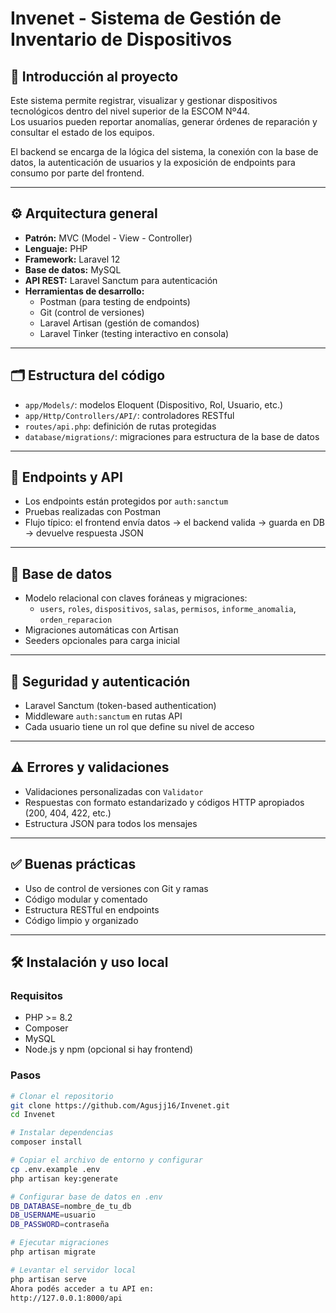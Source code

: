 # Invenet - Sistema de Gestión de Inventario de Dispositivos

## 📌 Introducción al proyecto
Este sistema permite registrar, visualizar y gestionar dispositivos tecnológicos dentro del nivel superior de la ESCOM Nº44.  
Los usuarios pueden reportar anomalías, generar órdenes de reparación y consultar el estado de los equipos.

El backend se encarga de la lógica del sistema, la conexión con la base de datos, la autenticación de usuarios y la exposición de endpoints para consumo por parte del frontend.

---

## ⚙️ Arquitectura general

- **Patrón:** MVC (Model - View - Controller)
- **Lenguaje:** PHP
- **Framework:** Laravel 12
- **Base de datos:** MySQL
- **API REST:** Laravel Sanctum para autenticación
- **Herramientas de desarrollo:**
  - Postman (para testing de endpoints)
  - Git (control de versiones)
  - Laravel Artisan (gestión de comandos)
  - Laravel Tinker (testing interactivo en consola)

---

## 🗂️ Estructura del código

- `app/Models/`: modelos Eloquent (Dispositivo, Rol, Usuario, etc.)
- `app/Http/Controllers/API/`: controladores RESTful
- `routes/api.php`: definición de rutas protegidas
- `database/migrations/`: migraciones para estructura de la base de datos

---

## 🔁 Endpoints y API

- Los endpoints están protegidos por `auth:sanctum`
- Pruebas realizadas con Postman
- Flujo típico: el frontend envía datos → el backend valida → guarda en DB → devuelve respuesta JSON

---

## 🧩 Base de datos

- Modelo relacional con claves foráneas y migraciones:
  - `users`, `roles`, `dispositivos`, `salas`, `permisos`, `informe_anomalia`, `orden_reparacion`
- Migraciones automáticas con Artisan
- Seeders opcionales para carga inicial

---

## 🔐 Seguridad y autenticación

- Laravel Sanctum (token-based authentication)
- Middleware `auth:sanctum` en rutas API
- Cada usuario tiene un rol que define su nivel de acceso

---

## ⚠️ Errores y validaciones

- Validaciones personalizadas con `Validator`
- Respuestas con formato estandarizado y códigos HTTP apropiados (200, 404, 422, etc.)
- Estructura JSON para todos los mensajes

---

## ✅ Buenas prácticas

- Uso de control de versiones con Git y ramas
- Código modular y comentado
- Estructura RESTful en endpoints
- Código limpio y organizado

---

## 🛠️ Instalación y uso local

### Requisitos
- PHP >= 8.2
- Composer
- MySQL
- Node.js y npm (opcional si hay frontend)
  
### Pasos

```bash
# Clonar el repositorio
git clone https://github.com/Agusjj16/Invenet.git
cd Invenet

# Instalar dependencias
composer install

# Copiar el archivo de entorno y configurar
cp .env.example .env
php artisan key:generate

# Configurar base de datos en .env
DB_DATABASE=nombre_de_tu_db
DB_USERNAME=usuario
DB_PASSWORD=contraseña

# Ejecutar migraciones
php artisan migrate

# Levantar el servidor local
php artisan serve
Ahora podés acceder a tu API en:
http://127.0.0.1:8000/api